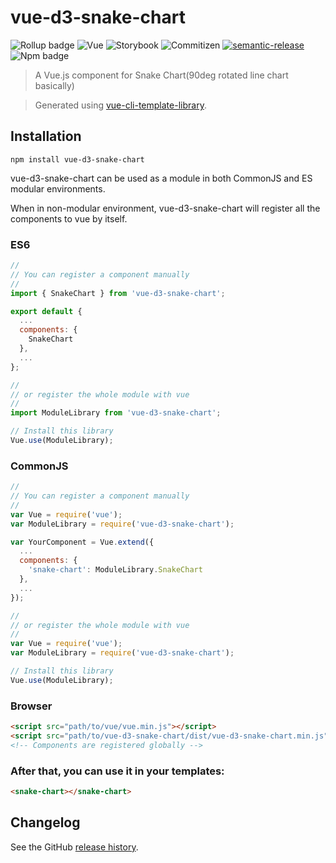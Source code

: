 # vue-d3-snake-chart

![Rollup badge](https://img.shields.io/badge/Rollup-^0.53.3-ff69b4.svg)
![Vue](https://img.shields.io/badge/Vue-^2.5.13-brightgreen.svg)
![Storybook](https://img.shields.io/badge/Storybook-^3.3.3-ff70a3.svg)
![Commitizen](https://img.shields.io/badge/Commitizen-enabled-brightgreen.svg)
[![semantic-release](https://img.shields.io/badge/%20%20%F0%9F%93%A6%F0%9F%9A%80-semantic--release-e10079.svg)](https://github.com/semantic-release/semantic-release)
![Npm badge](https://img.shields.io/npm/v/vue-d3-snake-chart.svg)

> A Vue.js component for Snake Chart(90deg rotated line chart basically)

> Generated using [vue-cli-template-library](https://github.com/julon/vue-cli-template-library).

## Installation
```
npm install vue-d3-snake-chart
```
vue-d3-snake-chart can be used as a module in both CommonJS and ES modular environments.

When in non-modular environment, vue-d3-snake-chart will register all the components to vue by itself.</p>

### ES6
```js
//
// You can register a component manually
//
import { SnakeChart } from 'vue-d3-snake-chart';

export default {
  ...
  components: {
    SnakeChart
  },
  ...
};

//
// or register the whole module with vue
//
import ModuleLibrary from 'vue-d3-snake-chart';

// Install this library
Vue.use(ModuleLibrary);
```

### CommonJS
```js
//
// You can register a component manually
//
var Vue = require('vue');
var ModuleLibrary = require('vue-d3-snake-chart');

var YourComponent = Vue.extend({
  ...
  components: {
    'snake-chart': ModuleLibrary.SnakeChart
  },
  ...
});

//
// or register the whole module with vue
//
var Vue = require('vue');
var ModuleLibrary = require('vue-d3-snake-chart');

// Install this library
Vue.use(ModuleLibrary);
```

### Browser

```html
<script src="path/to/vue/vue.min.js"></script>
<script src="path/to/vue-d3-snake-chart/dist/vue-d3-snake-chart.min.js"></script>
<!-- Components are registered globally -->
```

### After that, you can use it in your templates:

```html
<snake-chart></snake-chart>
```

## Changelog

See the GitHub [release history](https://github.com/manv/vue-d3-snake-chart/releases).
